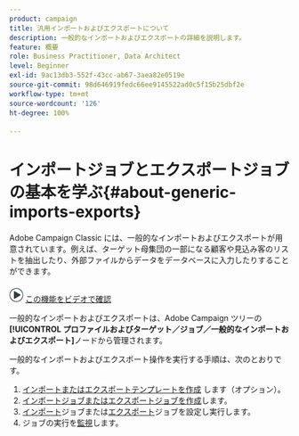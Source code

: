 ```yaml
---
product: campaign
title: 汎用インポートおよびエクスポートについて
description: 一般的なインポートおよびエクスポートの詳細を説明します。
feature: 概要
role: Business Practitioner, Data Architect
level: Beginner
exl-id: 9ac13db3-552f-43cc-ab67-3aea82e0519e
source-git-commit: 98d646919fedc66ee9145522ad0c5f15b25dbf2e
workflow-type: tm+mt
source-wordcount: '126'
ht-degree: 100%

---
```


# インポートジョブとエクスポートジョブの基本を学ぶ{#about-generic-imports-exports}

Adobe Campaign Classic には、一般的なインポートおよびエクスポートが用意されています。例えば、ターゲット母集団の一部になる顧客や見込み客のリストを抽出したり、外部ファイルからデータをデータベースに入力したりすることができます。

![](assets/do-not-localize/how-to-video.png) [この機能をビデオで確認](../../platform/using/exporting-and-importing-profiles.md#import-profiles-video)

一般的なインポートおよびエクスポートは、Adobe Campaign ツリーの&#x200B;**[!UICONTROL プロファイルおよびターゲット／ジョブ／一般的なインポートおよびエクスポート]**&#x200B;ノードから管理されます。

一般的なインポートおよびエクスポート操作を実行する手順は、次のとおりです。

1. [インポートまたはエクスポートテンプレートを作成](../../platform/using/creating-import-export-templates.md) します（オプション）。
1. [インポートジョブまたはエクスポートジョブを作成](../../platform/using/creating-import-export-jobs.md)します。
1. [インポート](../../platform/using/executing-import-jobs.md)ジョブまたは[エクスポート](../../platform/using/executing-export-jobs.md)ジョブを設定し実行します。
1. ジョブの実行を[監視](../../platform/using/monitoring-jobs-execution.md)します。
